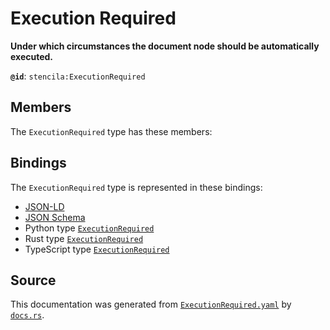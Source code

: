 # Execution Required

**Under which circumstances the document node should be automatically executed.**

**`@id`**: `stencila:ExecutionRequired`

## Members

The `ExecutionRequired` type has these members:



## Bindings

The `ExecutionRequired` type is represented in these bindings:

- [JSON-LD](https://stencila.dev/ExecutionRequired.jsonld)
- [JSON Schema](https://stencila.dev/ExecutionRequired.schema.json)
- Python type [`ExecutionRequired`](https://github.com/stencila/stencila/blob/main/python/stencila/types/execution_required.py)
- Rust type [`ExecutionRequired`](https://github.com/stencila/stencila/blob/main/rust/schema/src/types/execution_required.rs)
- TypeScript type [`ExecutionRequired`](https://github.com/stencila/stencila/blob/main/typescript/src/types/ExecutionRequired.ts)

## Source

This documentation was generated from [`ExecutionRequired.yaml`](https://github.com/stencila/stencila/blob/main/schema/ExecutionRequired.yaml) by [`docs.rs`](https://github.com/stencila/stencila/blob/main/rust/schema-gen/src/docs.rs).